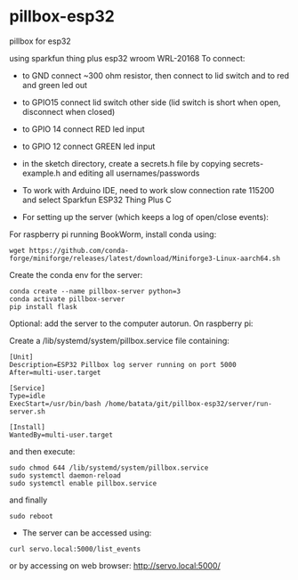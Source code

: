 # pillbox-esp32
pillbox for esp32

using sparkfun thing plus esp32 wroom WRL-20168
To connect:
* to GND connect ~300 ohm resistor, then connect to lid switch and to red and green led out
* to GPIO15 connect lid switch other side (lid switch is short when open, disconnect when closed)
* to GPIO 14 connect RED led input
* to GPIO 12 connect GREEN led input

* in the sketch directory, create a secrets.h file by copying secrets-example.h and editing all usernames/passwords

* To work with Arduino IDE, need to work slow connection rate 115200 and select Sparkfun ESP32 Thing Plus C

* For setting up the server (which keeps a log of open/close events):

For raspberry pi running BookWorm, install conda using:
```
wget https://github.com/conda-forge/miniforge/releases/latest/download/Miniforge3-Linux-aarch64.sh
```

Create the conda env for the server:
```
conda create --name pillbox-server python=3
conda activate pillbox-server
pip install flask
```

Optional: add the server to the computer autorun. On raspberry pi:

Create a /lib/systemd/system/pillbox.service file containing:

 ```
 [Unit]
 Description=ESP32 Pillbox log server running on port 5000
 After=multi-user.target

 [Service]
 Type=idle
 ExecStart=/usr/bin/bash /home/batata/git/pillbox-esp32/server/run-server.sh

 [Install]
 WantedBy=multi-user.target
```

and then execute:
```
sudo chmod 644 /lib/systemd/system/pillbox.service
sudo systemctl daemon-reload
sudo systemctl enable pillbox.service
```

and finally

```
sudo reboot
```

* The server can be accessed using:

```
curl servo.local:5000/list_events
```

or by accessing on web browser:
http://servo.local:5000/

